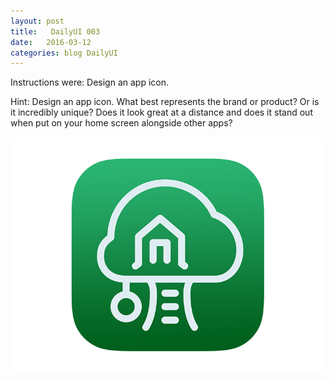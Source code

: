 ```yaml
---
layout: post
title:   DailyUI 003
date:   2016-03-12
categories: blog DailyUI
---
```

 Instructions were: Design an app icon.<!-- more -->

Hint: Design an app icon. What best represents the brand or product? Or is it incredibly unique? Does it look great at a distance and does it stand out when put on your home screen alongside other apps?

![dailyui005](/i/dailyui005.png "DailyUI 005")
